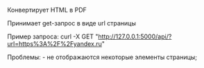 Конвертирует HTML в PDF


Принимает get-запрос в виде url страницы


Пример запроса:
curl -X GET "http://127.0.0.1:5000/api/?url=https%3A%2F%2Fyandex.ru"

Проблемы:
    - не отображаются некоторые элементы страницы;